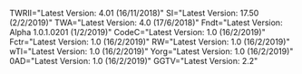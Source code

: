 TWRII="Latest Version: 4.01 (16/11/2018)"
SI="Latest Version: 17.50 (2/2/2019)"
TWA="Latest Version: 4.0 (17/6/2018)"
Fndt="Latest Version: Alpha 1.0.1.0201 (1/2/2019)"
CodeC="Latest Version: 1.0 (16/2/2019)"
Fctr="Latest Version: 1.0 (16/2/2019)"
RW="Latest Version: 1.0 (16/2/2019)"
wTl="Latest Version: 1.0 (16/2/2019)"
Yorg="Latest Version: 1.0 (16/2/2019)"
0AD="Latest Version: 1.0 (16/2/2019)"
GGTV="Latest Version: 2.2"
